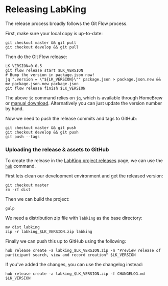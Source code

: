 # Releasing LabKing

The release process broadly follows the Git Flow process.

First, make sure your local copy is up-to-date:

```
git checkout master && git pull
git checkout develop && git pull
```

Then do the Git Flow release:

```
LK_VERSION=0.0.5
git flow release start $LK_VERSION
# Bump the version in package.json now!
jq ".version = \"${LK_VERSION}\"" package.json > package.json.new && mv package.json.new package.json
git flow release finish $LK_VERSION
```

The above `jq` command relies on `jq`, which is available through HomeBrew or [manual download](http://stedolan.github.io/jq/download/). Alternatively you can just update the version number by hand.

Now we need to push the release commits and tags to GitHub:

```
git checkout master && git push
git checkout develop && git push
git push --tags
```

### Uploading the release & assets to GitHub

To create the release in the [LabKing project releases](https://github.com/spikeheap/labking/releases) page, we can use the [`hub`](https://github.com/github/hub) command.

First lets clean our development environment and get the released version:

```
git checkout master
rm -rf dist
```

Then we can build the project:

```
gulp
```

We need a distribution zip file with `labking` as the base directory:

```
mv dist labking
zip -r labking_$LK_VERSION.zip labking
```

Finally we can push this up to GitHub using the following:

```
hub release create -a labking_$LK_VERSION.zip -m "Preview release of participant search, view and record creation" $LK_VERSION
```

If you've added the changes, you can use the changelog instead:

```
hub release create -a labking_$LK_VERSION.zip -f CHANGELOG.md $LK_VERSION
```
